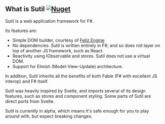 ## What is Sutil [![Nuget](https://img.shields.io/nuget/v/Sutil.svg?maxAge=0&colorB=brightgreen)](https://www.nuget.org/packages/Sutil)

Sutil is a web application framework for F#.

Its features are:
- Simple DOM builder, courtesy of [Feliz.Engine](https://github.com/alfonsogarciacaro/Feliz.Engine)
- No dependencies. Sutil is written entirely in F#, and so does not layer on top of another JS framework, such as React.
- Reactivity using IObservable and stores. Sutil does not use a virtual DOM.
- Support for Elmish (Model-View-Update) architecture.

In addition, Sutil inherits all the benefits of both Fable (F# with excellent JS interop) and F# itself.



Sutil was heavily inspired by Svelte, and imports several of its design features, such as stores and component styling. Some parts of Sutil are direct ports from Svelte.



Sutil is currently in alpha, which means it's safe enough for you to play around with, but expect breaking changes.
